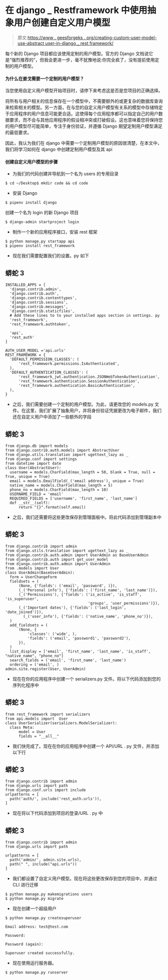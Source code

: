 # 在 django _ Restframework 中使用抽象用户创建自定义用户模型

> 原文:[https://www . geesforgeks . org/creating-custom-user-model-use-abstract user-in-django _ rest framework/](https://www.geeksforgeeks.org/creating-custom-user-model-using-abstractuser-in-django_restframework/)

每个新的 Django 项目都应该使用定制的用户模型。官方的 Django 文档说它是“强烈推荐的”，但我会更进一步，毫不犹豫地说:你完全疯了，没有提前使用定制的用户模型。

#### 为什么在姜戈需要一个定制的用户模型？

当您使用自定义用户模型开始项目时，请停下来考虑这是否是您项目的正确选择。

将所有与用户相关的信息保存在一个模型中，不需要额外的或更复杂的数据库查询来检索相关的模型。另一方面，在与您的自定义用户模型有关系的模型中存储特定于应用程序的用户信息可能更合适。这使得每个应用程序都可以指定自己的用户数据要求，而不会与其他应用程序的假设相冲突或打破假设。这也意味着您将保持您的用户模型尽可能简单，专注于身份验证，并遵循 Django 期望定制用户模型满足的最低要求。

因此，我认为我们在 django 中需要一个定制用户模型的原因很清楚，在本文中，我们将学习如何在 django 中创建定制用户模型及其 api

#### 创建自定义用户模型的步骤

*   为我们的代码创建并导航到一个名为 users 的专用目录

```
$ cd ~/Desktop$ mkdir code && cd code
```

*   安装 Django

```
$ pipenv install django
```

创建一个名为 login 的新 Django 项目

```
$ django-admin startproject login
```

*   制作一个新的应用程序接口，安装 rest 框架

```
$ python manage.py startapp api
$ pipenv install rest_framework
```

*   现在我们需要配置我们的设置。py 如下

## 蟒蛇 3

```
INSTALLED_APPS = [
  'django.contrib.admin',
  'django.contrib.auth',
  'django.contrib.contenttypes',
  'django.contrib.sessions',
  'django.contrib.messages',
  'django.contrib.staticfiles',
  # Add these lines to to your installed apps section in settings. py
  'rest_framework',
  'rest_framework.authtoken',

  'api',
  'rest_auth'
]

AUTH_USER_MODEL ='api.urls'
REST_FRAMEWORK = {
  'DEFAULT_PERMISSION_CLASSES': (
      'rest_framework.permissions.IsAuthenticated',
  ),
  'DEFAULT_AUTHENTICATION_CLASSES': (
      'rest_framework_jwt.authentication.JSONWebTokenAuthentication',
      'rest_framework.authentication.SessionAuthentication',
      'rest_framework.authentication.BasicAuthentication',
  ),
}
```

*   之后，我们需要创建一个定制的用户模型。为此，请更改您的 models.py 文件。在这里，我们扩展了抽象用户，并将身份验证凭据更改为电子邮件，我们还在自定义用户中添加了一些额外的字段

## 蟒蛇 3

```
from django.db import models
from django.contrib.auth.models import AbstractUser
from django.utils.translation import ugettext_lazy as _
from django.conf import settings
from datetime import date
class User(AbstractUser):
  username = models.CharField(max_length = 50, blank = True, null = True, unique = True)
  email = models.EmailField(_('email address'), unique = True)
  native_name = models.CharField(max_length = 5)
  phone_no = models.CharField(max_length = 10)
  USERNAME_FIELD = 'email'
  REQUIRED_FIELDS = ['username', 'first_name', 'last_name']
  def __str__(self):
      return "{}".format(self.email)
```

*   之后，我们还需要将这些更改保存到管理面板中。将此代码添加到管理副本中

## 蟒蛇 3

```
from django.contrib import admin
from django.utils.translation import ugettext_lazy as _
from django.contrib.auth.admin import UserAdmin as BaseUserAdmin
from django.contrib.auth import get_user_model
from django.contrib.auth.admin import UserAdmin
from .models import User
class UserAdmin(BaseUserAdmin):
  form = UserChangeForm
  fieldsets = (
      (None, {'fields': ('email', 'password', )}),
      (_('Personal info'), {'fields': ('first_name', 'last_name')}),
      (_('Permissions'), {'fields': ('is_active', 'is_staff', 'is_superuser',
                                     'groups', 'user_permissions')}),
      (_('Important dates'), {'fields': ('last_login', 'date_joined')}),
        (_('user_info'), {'fields': ('native_name', 'phone_no')}),
  )
  add_fieldsets = (
      (None, {
          'classes': ('wide', ),
          'fields': ('email', 'password1', 'password2'),
      }),
  )
  list_display = ['email', 'first_name', 'last_name', 'is_staff', "native_name", "phone_no"]
  search_fields = ('email', 'first_name', 'last_name')
  ordering = ('email', )
admin.site.register(User, UserAdmin)
```

*   现在在你的应用程序中创建一个 serializers.py 文件。将以下代码添加到您的序列化程序中

## 蟒蛇 3

```
from rest_framework import serializers
from api.models import  User
class UserSerializer(serializers.ModelSerializer):
  class Meta:
      model = User
      fields = "__all__"
```

*   我们快完成了。现在在你的应用程序中创建一个 API/URL . py 文件，并添加以下行

## 蟒蛇 3

```
from django.contrib import admin
from django.urls import path
from django.conf.urls import include
urlpatterns = [
  path('auth/', include('rest_auth.urls')),
]
```

*   现在将以下代码添加到项目的登录/URL . py 中

## 蟒蛇 3

```
from django.contrib import admin
from django.urls import path

urlpatterns = [
  path('admin/', admin.site.urls),
  path(" ", include("api.urls"))
]
```

*   我们都设置了自定义用户模型。现在将这些更改保存到您的项目中，并通过 CLI 进行迁移

```
$ python manage.py makemigrations users
$ python manage.py migrate
```

*   现在创建一个超级用户

```
$ python manage.py createsuperuser

Email address: test@test.com

Password:

Password (again):

Superuser created successfully.
```

*   现在使用运行服务器。

```
$ python manage.py runserver
```
